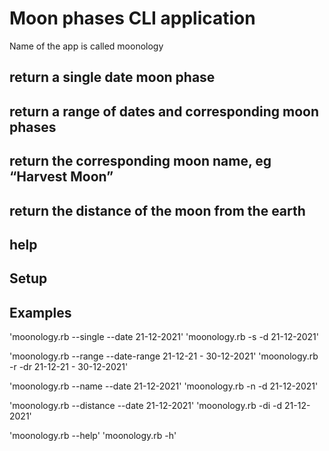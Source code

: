 # Moon phases CLI application
Name of the app is called moonology

## return a single date moon phase

## return a range of dates and corresponding moon phases

## return the corresponding moon name, eg “Harvest Moon”

## return the distance of the moon from the earth

## help

## Setup

## Examples

'moonology.rb --single --date 21-12-2021'
'moonology.rb -s -d 21-12-2021'

'moonology.rb --range --date-range 21-12-21 - 30-12-2021'
'moonology.rb -r -dr 21-12-21 - 30-12-2021'

'moonology.rb --name --date 21-12-2021'
'moonology.rb -n -d 21-12-2021'

'moonology.rb --distance --date 21-12-2021'
'moonology.rb -di -d 21-12-2021'

'moonology.rb --help'
'moonology.rb -h'
